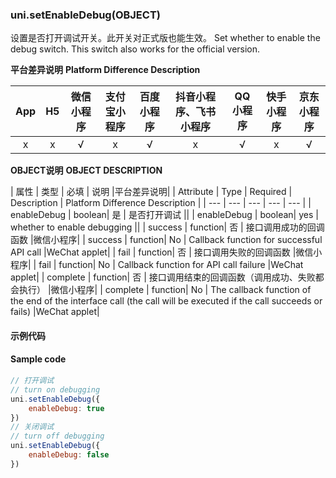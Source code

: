 ### uni.setEnableDebug(OBJECT)

设置是否打开调试开关。此开关对正式版也能生效。
Set whether to enable the debug switch. This switch also works for the official version.

**平台差异说明**
**Platform Difference Description**

|App|H5|微信小程序|支付宝小程序|百度小程序|抖音小程序、飞书小程序|QQ小程序|快手小程序|京东小程序|
|:-:|:-:|:-:|:-:|:-:|:-:|:-:|:-:|:-:|
|x|x|√|x|√|x|√|x|√|

**OBJECT说明**
**OBJECT DESCRIPTION**

| 属性 | 类型 | 必填 | 说明 |平台差异说明|
| Attribute | Type | Required | Description | Platform Difference Description |
| --- | --- | --- | --- | --- |
| enableDebug | boolean| 是 | 是否打开调试 ||
| enableDebug | boolean| yes | whether to enable debugging ||
| success | function| 否 | 接口调用成功的回调函数 |微信小程序|
| success | function| No | Callback function for successful API call |WeChat applet|
| fail | function| 否 | 接口调用失败的回调函数 |微信小程序|
| fail | function| No | Callback function for API call failure |WeChat applet|
| complete | function| 否 | 接口调用结束的回调函数（调用成功、失败都会执行） |微信小程序|
| complete | function| No | The callback function of the end of the interface call (the call will be executed if the call succeeds or fails) |WeChat applet|

#### 示例代码
#### Sample code
```js
// 打开调试
// turn on debugging
uni.setEnableDebug({
    enableDebug: true
})
// 关闭调试
// turn off debugging
uni.setEnableDebug({
    enableDebug: false
})
```

